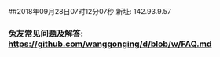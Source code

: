 ##2018年09月28日07时12分07秒 新址: 142.93.9.57
### 兔友常见问题及解答: https://github.com/wanggonging/d/blob/w/FAQ.md

